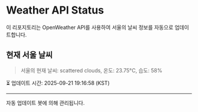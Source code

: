 
# Weather API Status

이 리포지토리는 OpenWeather API를 사용하여 서울의 날씨 정보를 자동으로 업데이트합니다.

## 현재 서울 날씨
> 서울의 현재 날씨: scattered clouds, 온도: 23.75°C, 습도: 58%

⏳ 업데이트 시간: 2025-09-21 19:16:58 (KST)

---
자동 업데이트 봇에 의해 관리됩니다.
